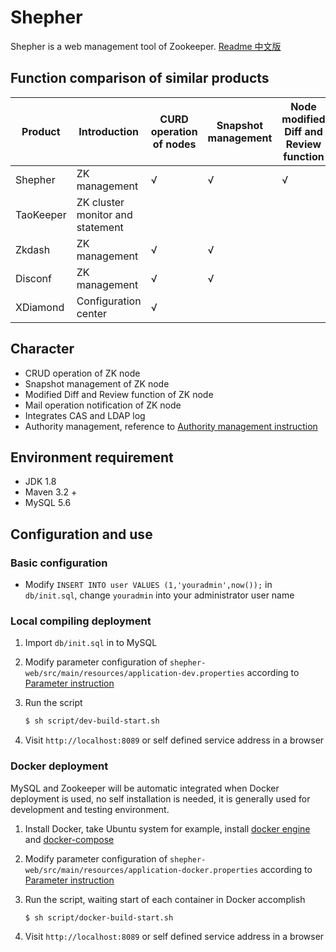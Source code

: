 # Shepher
Shepher is a web management tool of Zookeeper.
[Readme 中文版](README-zh.md)

## Function comparison of similar products
Product | Introduction | CURD operation of nodes | Snapshot management | Node modified Diff and Review function | Node operated mail notification | CAS and LDAP log | Authority management | Cascade delete | System status monitor
---|---|---|---|---|---|---|---|---|---
Shepher | ZK management | √ | √ | √ | √ | √ | √ |   |  
TaoKeeper | ZK cluster monitor and statement |   |   |   |   |   |   |   | √
Zkdash | ZK management | √ | √ |   |   |   |   | √ |  
Disconf | ZK management | √ | √ |   | √ |   | √ | √ | √
XDiamond | Configuration center | √ |   |   |   | √ | √ |   | √

## Character
- CRUD operation of ZK node
- Snapshot management of ZK node
- Modified Diff and Review function of ZK node
- Mail operation notification of ZK node
- Integrates CAS and LDAP log
- Authority management, reference to [Authority management instruction](Docs/Authority.md)

## Environment requirement
- JDK 1.8
- Maven 3.2 +
- MySQL 5.6

## Configuration and use

### Basic configuration

- Modify `INSERT INTO user VALUES (1,'youradmin',now());` in `db/init.sql`, change `youradmin` into your administrator user name

### Local compiling deployment

1. Import `db/init.sql` in to MySQL
2. Modify parameter configuration of `shepher-web/src/main/resources/application-dev.properties` according to [Parameter instruction](Docs/Parameter.md)
3. Run the script

    ```sh
    $ sh script/dev-build-start.sh
    ```
4. Visit `http://localhost:8089` or self defined service address in a browser

### Docker deployment

MySQL and Zookeeper will be automatic integrated when Docker deployment is used, no self installation is needed, it is generally used for development and testing environment.

1. Install Docker, take Ubuntu system for example, install [docker engine](https://docs.docker.com/engine/installation/#installation) and [docker-compose](https://docs.docker.com/compose/install/)
2. Modify parameter configuration of `shepher-web/src/main/resources/application-docker.properties` according to [Parameter instruction](Docs/Parameter.md)
3. Run the script, waiting start of each container in Docker accomplish

    ```sh
    $ sh script/docker-build-start.sh
    ```
4. Visit `http://localhost:8089` or self defined service address in a browser
